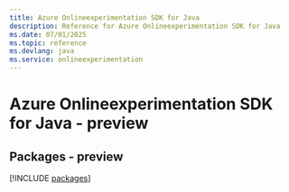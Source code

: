 ```yaml
---
title: Azure Onlineexperimentation SDK for Java
description: Reference for Azure Onlineexperimentation SDK for Java
ms.date: 07/01/2025
ms.topic: reference
ms.devlang: java
ms.service: onlineexperimentation
---
```

# Azure Onlineexperimentation SDK for Java - preview
## Packages - preview
[!INCLUDE [packages](onlineexperimentation-index.md)]
